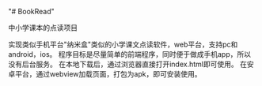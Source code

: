 "# BookRead" 

中小学课本的点读项目

实现类似手机平台"纳米盒"类似的小学课文点读软件，web平台，支持pc和android，ios。
程序目标是尽量简单的前端程序，同时便于做成手机app，所以没有后台服务。
在本地下载后，通过浏览器直接打开index.html即可使用。
在安卓平台，通过webview加载页面，打包为apk，即可安装使用。



